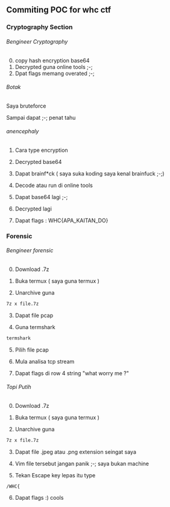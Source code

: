 ## Commiting POC for whc ctf
### Cryptography Section
###### Bengineer Cryptography 
0. copy hash encryption base64
1. Decrypted guna online tools ;-;
3. Dpat flags memang overated ;-;



###### Botak 

Saya bruteforce 

Sampai dapat ;-; penat tahu

###### anencephaly
1. Cara type encryption

2. Decrypted base64

3. Dapat brainf*ck ( saya suka koding saya kenal brainfuck ;-;)

4. Decode atau run di online tools

5. Dapat base64 lagi ;-;

6. Decrypted lagi

7. Dapat flags : WHC{APA_KAITAN_DO}

### Forensic

###### Bengineer forensic

0. Download .7z

1. Buka termux ( saya guna termux )

2. Unarchive guna
```bash
7z x file.7z
```

3. Dapat file pcap

4. Guna termshark
```bash
termshark
```
5. Pilih file pcap

6. Mula analisa tcp stream

7. Dapat flags di row 4 string "what worry me ?"



###### Topi Putih

0. Download .7z

1. Buka termux ( saya guna termux )

2. Unarchive guna
```bash
7z x file.7z
```

3. Dapat file .jpeg atau .png extension seingat saya

4. Vim file tersebut jangan panik ;-; saya bukan machine

5. Tekan Escape key lepas itu type
```
/WHC{
```

6. Dapat flags :) cools


 







